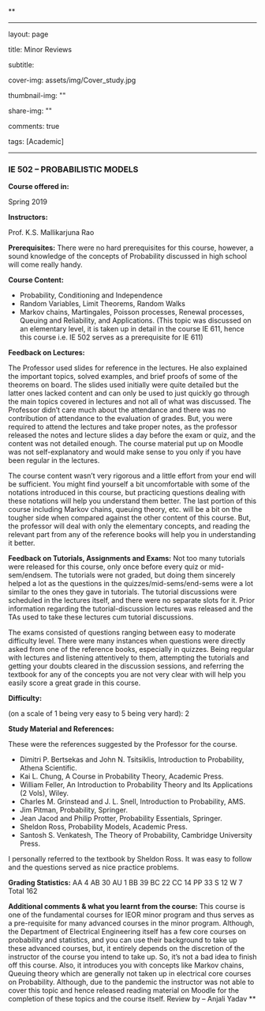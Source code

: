 **

---

layout: page

title: Minor Reviews

subtitle:

cover-img: assets/img/Cover_study.jpg

thumbnail-img: ""

share-img: ""

comments: true

tags: [Academic]

---

  
  

### IE 502 – PROBABILISTIC MODELS

  
  

**Course offered in:**

  
  

Spring 2019

  
  

**Instructors:**

Prof. K.S. Mallikarjuna Rao


**Prerequisites:**
There were no hard prerequisites for this course, however, a sound knowledge of the concepts of Probability discussed in high school will come really handy.

**Course Content:**

* Probability, Conditioning and Independence
* Random Variables, Limit Theorems, Random Walks
* Markov chains, Martingales, Poisson processes, Renewal processes, Queuing and Reliability, and Applications. (This topic was discussed on an elementary level, it is taken up in detail in the course IE 611, hence this course i.e. IE 502 serves as a prerequisite for IE 611)  

**Feedback on Lectures:**

The Professor used slides for reference in the lectures. He also explained the important topics, solved examples, and brief proofs of some of the theorems on board. The slides used initially were quite detailed but the latter ones lacked content and can only be used to just quickly go through the main topics covered in lectures and not all of what was discussed.
The Professor didn’t care much about the attendance and there was no contribution of attendance to the evaluation of grades. But, you were required to attend the lectures and take proper notes, as the professor released the notes and lecture slides a day before the exam or quiz, and the content was not detailed enough. The course material put up on Moodle was not self-explanatory and would make sense to you only if you have been regular in the lectures.


The course content wasn’t very rigorous and a little effort from your end will be sufficient. You might find yourself a bit uncomfortable with some of the notations introduced in this course, but practicing questions dealing with these notations will help you understand them better.
The last portion of this course including Markov chains, queuing theory, etc. will be a bit on the tougher side when compared against the other content of this course. But, the professor will deal with only the elementary concepts, and reading the relevant part from any of the reference books will help you in understanding it better. 

**Feedback on Tutorials, Assignments and Exams:**
Not too many tutorials were released for this course, only once before every quiz or mid-sem/endsem. The tutorials were not graded, but doing them sincerely helped a lot as the questions in the quizzes/mid-sems/end-sems were a lot similar to the ones they gave in tutorials. The tutorial discussions were scheduled in the lectures itself, and there were no separate slots for it. Prior information regarding the tutorial-discussion lectures was released and the TAs used to take these lectures cum tutorial discussions.


The exams consisted of questions ranging between easy to moderate difficulty level. There were many instances when questions were directly asked from one of the reference books, especially in quizzes. Being regular with lectures and listening attentively to them, attempting the tutorials and getting your doubts cleared in the discussion sessions, and referring the textbook for any of the concepts you are not very clear with will help you easily score a great grade in this course.

**Difficulty:**

(on a scale of 1 being very easy to 5 being very hard): 2
  

**Study Material and References:**

These were the references suggested by the Professor for the course.
* Dimitri P. Bertsekas and John N. Tsitsiklis, Introduction to Probability, Athena Scientific.
* Kai L. Chung, A Course in Probability Theory, Academic Press.
* William Feller, An Introduction to Probability Theory and Its Applications (2 Vols), Wiley.
* Charles M. Grinstead and J. L. Snell, Introduction to Probability, AMS.
* Jim Pitman, Probability, Springer.
* Jean Jacod and Philip Protter, Probability Essentials, Springer.
* Sheldon Ross, Probability Models, Academic Press.
* Santosh S. Venkatesh, The Theory of Probability, Cambridge University Press.

I personally referred to the textbook by Sheldon Ross. It was easy to follow and the questions served as nice practice problems.
 
**Grading Statistics:** 
AA 4
AB 30
AU 1
BB 39
BC 22
CC 14
PP 33
S 12
W 7
Total 162

**Additional comments & what you learnt from the course:**
This course is one of the fundamental courses for IEOR minor program and thus serves as a pre-requisite for many advanced courses in the minor program. Although, the Department of Electrical Engineering itself has a few core courses on probability and statistics, and you can use their background to take up these advanced courses, but, it entirely depends on the discretion of the instructor of the course you intend to take up. So, it’s not a bad idea to finish off this course.
Also, it introduces you with concepts like Markov chains, Queuing theory which are generally not taken up in electrical core courses on Probability. Although, due to the pandemic the instructor was not able to cover this topic and hence released reading material on Moodle for the completion of these topics and the course itself.
Review by – Anjali Yadav
**
